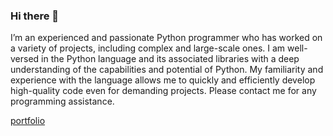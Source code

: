 ### Hi there 👋
I’m an experienced and passionate Python programmer who has worked on a variety of projects, including complex and large-scale ones. I am well-versed in the Python language and its associated libraries with a deep understanding of the capabilities and potential of Python. My familiarity and experience with the language allows me to quickly and efficiently develop high-quality code even for demanding projects. Please contact me for any programming assistance.

[portfolio
](https://flow-glow.github.io/about/)
